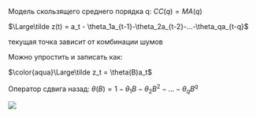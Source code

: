 Модель скользящего среднего порядка q: $СС(q) = МА(q)$

$\Large\tilde z(t) = a_t - \theta_1a_{t-1}-\theta_2a_{t-2}-...-\theta_qa_{t-q}$

текущая точка зависит от комбинации шумов

Можно упростить и записать как:

$\color{aqua}\Large\tilde z_t = \theta(B)a_t$

Оператор сдвига назад: $\theta(B) = 1 - \theta_1B - \theta_2B^2 - ... - \theta_qB^q$

![](Untitled4.png)
